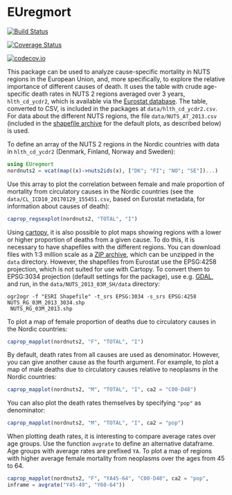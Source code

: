 # EUregmort

[![Build Status](https://travis-ci.org/klpn/EUregmort.jl.svg?branch=master)](https://travis-ci.org/klpn/EUregmort.jl)

[![Coverage Status](https://coveralls.io/repos/klpn/EUregmort.jl/badge.svg?branch=master&service=github)](https://coveralls.io/github/klpn/EUregmort.jl?branch=master)

[![codecov.io](http://codecov.io/github/klpn/EUregmort.jl/coverage.svg?branch=master)](http://codecov.io/github/klpn/EUregmort.jl?branch=master)

This package can be used to analyze cause-specific mortality in NUTS regions in
the European Union, and, more specifically, to explore the relative importance
of different causes of death. It uses the table with crude age-specific death
rates in NUTS 2 regions averaged over 3 years, `hlth_cd_ycdr2`, which is
available via the [Eurostat database](http://ec.europa.eu/eurostat/data/database).
The table, converted to CSV, is included in the packages at `data/hlth_cd_ycdr2.csv`.
For data about the different NUTS regions, the file
`data/NUTS_AT_2013.csv` (included in the [shapefile
archive](http://ec.europa.eu/eurostat/cache/GISCO/geodatafiles/NUTS_2013_03M_SH.zip)
for the default plots, as described below) is used.

To define an array of the NUTS 2 regions in the Nordic countries with data in
`hlth_cd_ycdr2` (Denmark, Finland, Norway and Sweden):

```julia
using EUregmort
nordnuts2 = vcat(map((x)->nuts2ids(x), ["DK"; "FI"; "NO"; "SE"])...)
```

Use this array to plot the correlation between female and male proportion of
mortality from circulatory causes in the Nordic countries (see the
`data/CL_ICD10_20170129_155451.csv`, based on Eurostat metadata, for
information about causes of death):

```julia
caprop_regsexplot(nordnuts2, "TOTAL", "I")
```

Using [cartopy](https://github.com/SciTools/cartopy), it is also possible to plot
maps showing regions with a lower or higher proportion of deaths from a given
cause. To do this, it is necessary to have shapefiles with the different
regions. You can download files with 1:3 million scale as a [ZIP
archive](http://ec.europa.eu/eurostat/cache/GISCO/geodatafiles/NUTS_2013_03M_SH.zip),
which can be unzipped in the `data` directory. However, the shapefiles from
Eurostat use the EPSG:4258 projection, which is not suited for use with
Cartopy. To convert them to EPSG:3034 projection (default settings for the
package), use e.g. [GDAL](http://www.gdal.org), and run, in the
`data/NUTS_2013_03M_SH/data` directory:

```shell
ogr2ogr -f "ESRI Shapefile" -t_srs EPSG:3034 -s_srs EPSG:4258 NUTS_RG_03M_2013_3034.shp
 NUTS_RG_03M_2013.shp
```

To plot a map of female proportion of deaths due to circulatory causes in the
Nordic countries:

```julia
caprop_mapplot(nordnuts2, "F", "TOTAL", "I")
```

By default, death rates from all causes are used as denominator. However, you
can give another cause as the fourth argument. For example, to plot a map of
male deaths due to circulatory causes relative to neoplasms in the Nordic
countries:

```julia
caprop_mapplot(nordnuts2, "M", "TOTAL", "I", ca2 = "C00-D48")
```

You can also plot the death rates themselves by specifying `"pop"` as denominator:

```julia
caprop_mapplot(nordnuts2, "M", "TOTAL", "I", ca2 = "pop")
```

When plotting death rates, it is interesting to compare average rates over
age groups. Use the function `avgrate` to define an alternative dataframe. Age groups
with average rates are prefixed `YA`. To plot a map of regions with higher
average female mortality from neoplasms over the ages from 45 to 64.

```julia
caprop_mapplot(nordnuts2, "F", "YA45-64", "C00-D48", ca2 = "pop",
inframe = avgrate("Y45-49", "Y60-64"))
```
